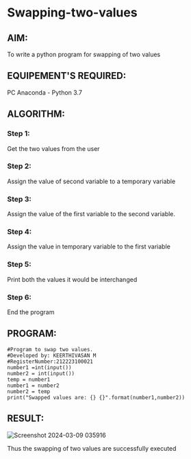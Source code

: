 # Swapping-two-values
## AIM:
To write a python program for swapping of two values
## EQUIPEMENT'S REQUIRED: 
PC
Anaconda - Python 3.7
## ALGORITHM: 
### Step 1:
Get the two values from the user
### Step 2: 
Assign the value of second variable to a temporary variable 
### Step 3: 
Assign the value of the first variable to the second variable.
### Step 4:  
Assign the value in temporary variable to the first variable
### Step 5: 
Print both the values it would be interchanged
### Step 6: 
End the program
## PROGRAM:
```
#Program to swap two values.
#Developed by: KEERTHIVASAN M
#RegisterNumber:212223100021
number1 =int(input())
number2 = int(input())
temp = number1
number1 = number2
number2 = temp
print("Swapped values are: {} {}".format(number1,number2))

```



## RESULT:
![Screenshot 2024-03-09 035916](https://github.com/rdxkeerthi/Swapping-two-values/assets/147473120/adc18657-6d52-4c06-a257-3587e00bb207)

Thus the swapping of two values are successfully executed


